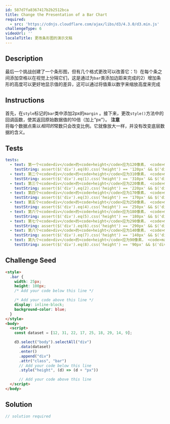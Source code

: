 ```yaml
---
id: 587d7fa8367417b2b2512bca
title: Change the Presentation of a Bar Chart
required:
  - src: 'https://cdnjs.cloudflare.com/ajax/libs/d3/4.3.0/d3.min.js'
challengeType: 6
videoUrl: ''
localeTitle: 更改条形图的演示文稿
---
```


## Description
<section id="description">最后一个挑战创建了一个条形图，但有几个格式更改可以改善它：1）在每个条之间添加空格以在视觉上分隔它们，这是通过为<code>bar</code>类添加边距来完成的2）增加条形的高度可以更好地显示值的差异，这可以通过将值乘以数字来缩放高度来完成</section>

## Instructions
<section id="instructions">首先，在<code>style</code>标记的<code>bar</code>类中添加2px的<code>margin</code> 。接下来，更改<code>style()</code>方法中的回调函数，使其返回原始数据值的10倍（加上“px”）。 <strong>注意</strong> <br>将每个数据点乘以<em>相同的</em>常数只会改变比例。它就像放大一样，并没有改变底层数据的含义。 </section>

## Tests
<section id='tests'>

```yml
tests:
  - text: 第一个<code>div</code>的<code>height</code>应为120像素， <code>margin</code>为2像素。
    testString: assert($('div').eq(0).css('height') == '120px' && $('div').eq(0).css('margin-right') == '2px', 'The first <code>div</code> should have a <code>height</code> of 120 pixels and a <code>margin</code> of 2 pixels.');
  - text: 第二个<code>div</code>的<code>height</code>应为310像素， <code>margin</code>为2像素。
    testString: assert($('div').eq(1).css('height') == '310px' && $('div').eq(1).css('margin-right') == '2px', 'The second <code>div</code> should have a <code>height</code> of 310 pixels and a <code>margin</code> of 2 pixels.');
  - text: 第三个<code>div</code>的<code>height</code>应为220像素， <code>margin</code>为2像素。
    testString: assert($('div').eq(2).css('height') == '220px' && $('div').eq(2).css('margin-right') == '2px', 'The third <code>div</code> should have a <code>height</code> of 220 pixels and a <code>margin</code> of 2 pixels.');
  - text: 第四个<code>div</code>的<code>height</code>应为170像素， <code>margin</code>为2像素。
    testString: assert($('div').eq(3).css('height') == '170px' && $('div').eq(3).css('margin-right') == '2px', 'The fourth <code>div</code> should have a <code>height</code> of 170 pixels and a <code>margin</code> of 2 pixels.');
  - text: 第五个<code>div</code>的<code>height</code>应为250像素， <code>margin</code>为2像素。
    testString: assert($('div').eq(4).css('height') == '250px' && $('div').eq(4).css('margin-right') == '2px', 'The fifth <code>div</code> should have a <code>height</code> of 250 pixels and a <code>margin</code> of 2 pixels.');
  - text: 第六个<code>div</code>的<code>height</code>应为180像素， <code>margin</code>为2像素。
    testString: assert($('div').eq(5).css('height') == '180px' && $('div').eq(5).css('margin-right') == '2px', 'The sixth <code>div</code> should have a <code>height</code> of 180 pixels and a <code>margin</code> of 2 pixels.');
  - text: 第七个<code>div</code>的<code>height</code>应为290像素， <code>margin</code>为2像素。
    testString: assert($('div').eq(6).css('height') == '290px' && $('div').eq(6).css('margin-right') == '2px', 'The seventh <code>div</code> should have a <code>height</code> of 290 pixels and a <code>margin</code> of 2 pixels.');
  - text: 第八个<code>div</code>的<code>height</code>应为140像素， <code>margin</code>为2像素。
    testString: assert($('div').eq(7).css('height') == '140px' && $('div').eq(7).css('margin-right') == '2px', 'The eighth <code>div</code> should have a <code>height</code> of 140 pixels and a <code>margin</code> of 2 pixels.');
  - text: 第九个<code>div</code>的<code>height</code>应为90像素， <code>margin</code>为2像素。
    testString: assert($('div').eq(8).css('height') == '90px' && $('div').eq(8).css('margin-right') == '2px', 'The ninth <code>div</code> should have a <code>height</code> of 90 pixels and a <code>margin</code> of 2 pixels.');

```

</section>

## Challenge Seed
<section id='challengeSeed'>

<div id='html-seed'>

```html
<style>
  .bar {
    width: 25px;
    height: 100px;
    /* Add your code below this line */

    /* Add your code above this line */
    display: inline-block;
    background-color: blue;
  }
</style>
<body>
  <script>
    const dataset = [12, 31, 22, 17, 25, 18, 29, 14, 9];

    d3.select("body").selectAll("div")
      .data(dataset)
      .enter()
      .append("div")
      .attr("class", "bar")
      // Add your code below this line
      .style("height", (d) => (d + "px"))

      // Add your code above this line
  </script>
</body>

```

</div>



</section>

## Solution
<section id='solution'>

```js
// solution required
```
</section>

